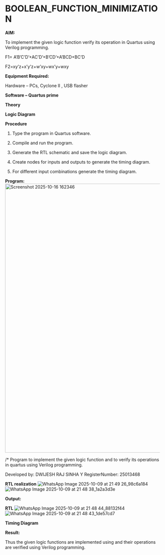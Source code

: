 # BOOLEAN_FUNCTION_MINIMIZATION

**AIM:**

To implement the given logic function verify its operation in Quartus using Verilog programming.

F1= A’B’C’D’+AC’D’+B’CD’+A’BCD+BC’D 

F2=xy’z+x’y’z+w’xy+wx’y+wxy

**Equipment Required:**

Hardware – PCs, Cyclone II , USB flasher

**Software – Quartus prime**

**Theory**

**Logic Diagram**

**Procedure**

1.	Type the program in Quartus software.

2.	Compile and run the program.

3.	Generate the RTL schematic and save the logic diagram.

4.	Create nodes for inputs and outputs to generate the timing diagram.

5.	For different input combinations generate the timing diagram.


**Program:**
<img width="1895" height="874" alt="Screenshot 2025-10-16 162346" src="https://github.com/user-attachments/assets/dd20bfec-6e98-4968-b81d-020e9e8892fe" />

/* Program to implement the given logic function and to verify its operations in quartus using Verilog programming. 

Developed by: DWIJESH RAJ SINHA Y RegisterNumber: 25013468


**RTL realization**
![WhatsApp Image 2025-10-09 at 21 49 26_98c6a184](https://github.com/user-attachments/assets/aaf0a9b5-8098-4c7f-a094-9f06f83f22f8)
![WhatsApp Image 2025-10-09 at 21 48 38_1a2a3d3e](https://github.com/user-attachments/assets/49290350-db23-4968-a230-16bcd876cb69)

**Output:**

**RTL**
![WhatsApp Image 2025-10-09 at 21 48 44_88132f44](https://github.com/user-attachments/assets/d65e3eff-ec09-44df-83d4-2131b73d299a)
![WhatsApp Image 2025-10-09 at 21 48 43_1de57cd7](https://github.com/user-attachments/assets/dba2c8d8-80c8-4c6e-b62d-83f869ca4906)

**Timing Diagram**

**Result:**

Thus the given logic functions are implemented using and their operations are verified using Verilog programming.


